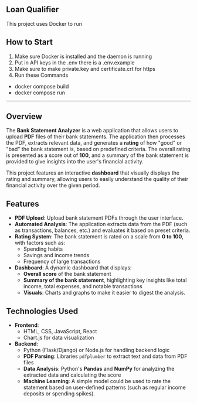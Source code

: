 ## Loan Qualifier

This project uses Docker to run

## How to Start

1. Make sure Docker is installed and the daemon is running
2. Put in API keys in the .env there is a .env.example
3. Make sure to make private.key and certificate.crt for https
4. Run these Commands

- docker compose build
- docker compose run

---

## Overview

The **Bank Statement Analyzer** is a web application that allows users to upload **PDF** files of their bank statements. The application then processes the PDF, extracts relevant data, and generates a **rating** of how "good" or "bad" the bank statement is, based on predefined criteria. The overall rating is presented as a score out of **100**, and a summary of the bank statement is provided to give insights into the user's financial activity.

This project features an interactive **dashboard** that visually displays the rating and summary, allowing users to easily understand the quality of their financial activity over the given period.

## Features

- **PDF Upload**: Upload bank statement PDFs through the user interface.
- **Automated Analysis**: The application extracts data from the PDF (such as transactions, balances, etc.) and evaluates it based on preset criteria.
- **Rating System**: The bank statement is rated on a scale from **0 to 100**, with factors such as:
  - Spending habits
  - Savings and income trends
  - Frequency of large transactions
- **Dashboard**: A dynamic dashboard that displays:
  - **Overall score** of the bank statement
  - **Summary of the bank statement**, highlighting key insights like total income, total expenses, and notable transactions
  - **Visuals**: Charts and graphs to make it easier to digest the analysis.

## Technologies Used

- **Frontend**:
  - HTML, CSS, JavaScript, React
  - Chart.js for data visualization
- **Backend**:
  - Python (Flask/Django) or Node.js for handling backend logic
  - **PDF Parsing**: Libraries `pdfplumber` to extract text and data from PDF files
  - **Data Analysis**: Python's **Pandas** and **NumPy** for analyzing the extracted data and calculating the score
  - **Machine Learning**: A simple model could be used to rate the statement based on user-defined patterns (such as regular income deposits or spending spikes).
